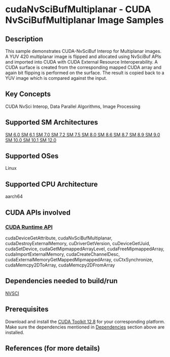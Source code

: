 # cudaNvSciBufMultiplanar - CUDA NvSciBufMultiplanar Image Samples

## Description

This sample demonstrates CUDA-NvSciBuf Interop for Multiplanar images. A YUV 420 multiplanar image is flipped and allocated using NvSciBuf APIs and imported into CUDA with CUDA External Resource Interoperability. A CUDA surface is created from the corresponding mapped CUDA array and again bit flipping is performed on the surface. The result is copied back to a YUV image which is compared against the input.

## Key Concepts

CUDA NvSci Interop, Data Parallel Algorithms, Image Processing

## Supported SM Architectures

[SM 6.0 ](https://developer.nvidia.com/cuda-gpus)  [SM 6.1 ](https://developer.nvidia.com/cuda-gpus)  [SM 7.0 ](https://developer.nvidia.com/cuda-gpus)  [SM 7.2 ](https://developer.nvidia.com/cuda-gpus)  [SM 7.5 ](https://developer.nvidia.com/cuda-gpus)  [SM 8.0 ](https://developer.nvidia.com/cuda-gpus)  [SM 8.6 ](https://developer.nvidia.com/cuda-gpus)  [SM 8.7 ](https://developer.nvidia.com/cuda-gpus)  [SM 8.9 ](https://developer.nvidia.com/cuda-gpus)  [SM 9.0 ](https://developer.nvidia.com/cuda-gpus)  [SM 10.0 ](https://developer.nvidia.com/cuda-gpus)  [SM 10.1 ](https://developer.nvidia.com/cuda-gpus)  [SM 12.0 ](https://developer.nvidia.com/cuda-gpus)

## Supported OSes

Linux

## Supported CPU Architecture

aarch64

## CUDA APIs involved

### [CUDA Runtime API](http://docs.nvidia.com/cuda/cuda-runtime-api/index.html)
cudaDeviceGetAttribute, cudaNvSciBufMultiplanar, cudaDestroyExternalMemory, cuDriverGetVersion, cuDeviceGetUuid, cudaSetDevice, cudaGetMipmappedArrayLevel, cudaFreeMipmappedArray, cudaImportExternalMemory, cudaCreateChannelDesc, cudaExternalMemoryGetMappedMipmappedArray, cuCtxSynchronize, cudaMemcpy2DToArray, cudaMemcpy2DFromArray

## Dependencies needed to build/run
[NVSCI](../../../README.md#nvsci)

## Prerequisites

Download and install the [CUDA Toolkit 12.8](https://developer.nvidia.com/cuda-downloads) for your corresponding platform.
Make sure the dependencies mentioned in [Dependencies]() section above are installed.

## References (for more details)
